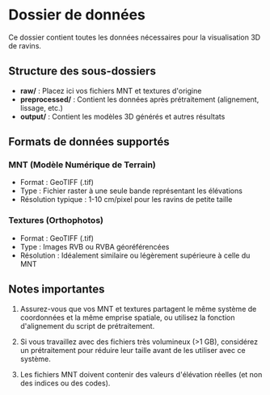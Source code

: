 # Dossier de données

Ce dossier contient toutes les données nécessaires pour la visualisation 3D de ravins.

## Structure des sous-dossiers

- **raw/** : Placez ici vos fichiers MNT et textures d'origine
- **preprocessed/** : Contient les données après prétraitement (alignement, lissage, etc.)
- **output/** : Contient les modèles 3D générés et autres résultats

## Formats de données supportés

### MNT (Modèle Numérique de Terrain)
- Format : GeoTIFF (.tif)
- Type : Fichier raster à une seule bande représentant les élévations
- Résolution typique : 1-10 cm/pixel pour les ravins de petite taille

### Textures (Orthophotos)
- Format : GeoTIFF (.tif)
- Type : Images RVB ou RVBA géoréférencées
- Résolution : Idéalement similaire ou légèrement supérieure à celle du MNT

## Notes importantes

1. Assurez-vous que vos MNT et textures partagent le même système de coordonnées et la même emprise spatiale, ou utilisez la fonction d'alignement du script de prétraitement.

2. Si vous travaillez avec des fichiers très volumineux (>1 GB), considérez un prétraitement pour réduire leur taille avant de les utiliser avec ce système.

3. Les fichiers MNT doivent contenir des valeurs d'élévation réelles (et non des indices ou des codes).
